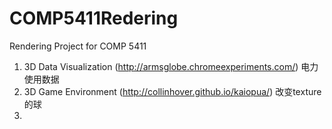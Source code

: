 # COMP5411Redering
Rendering Project for COMP 5411

1. 3D Data Visualization (http://armsglobe.chromeexperiments.com/)
	电力使用数据
2. 3D Game Environment (http://collinhover.github.io/kaiopua/)
	改变texture的球
3. 
